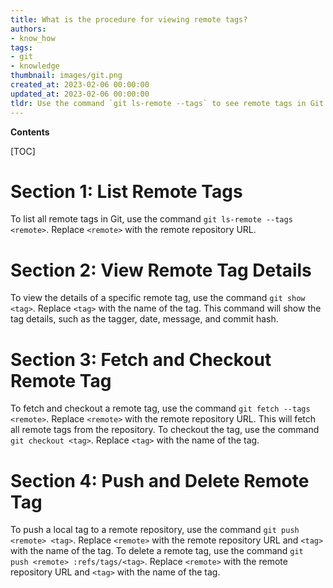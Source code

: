 ```yaml
---
title: What is the procedure for viewing remote tags?
authors:
- know_how
tags:
- git
- knowledge
thumbnail: images/git.png
created_at: 2023-02-06 00:00:00
updated_at: 2023-02-06 00:00:00
tldr: Use the command `git ls-remote --tags` to see remote tags in Git.
---
```


**Contents**

[TOC]

# Section 1: List Remote Tags

To list all remote tags in Git, use the command `git ls-remote --tags <remote>`. Replace `<remote>` with the remote repository URL.

# Section 2: View Remote Tag Details

To view the details of a specific remote tag, use the command `git show <tag>`. Replace `<tag>` with the name of the tag. This command will show the tag details, such as the tagger, date, message, and commit hash.

# Section 3: Fetch and Checkout Remote Tag

To fetch and checkout a remote tag, use the command `git fetch --tags <remote>`. Replace `<remote>` with the remote repository URL. This will fetch all remote tags from the repository. To checkout the tag, use the command `git checkout <tag>`. Replace `<tag>` with the name of the tag.

# Section 4: Push and Delete Remote Tag

To push a local tag to a remote repository, use the command `git push <remote> <tag>`. Replace `<remote>` with the remote repository URL and `<tag>` with the name of the tag. To delete a remote tag, use the command `git push <remote> :refs/tags/<tag>`. Replace `<remote>` with the remote repository URL and `<tag>` with the name of the tag.
